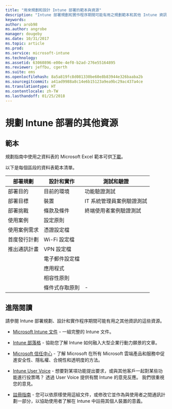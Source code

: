 ```yaml
---
title: "用來規劃和設計 Intune 部署的範本與資源"
description: "Intune 部署規劃和實作程序期間可能有用之規劃範本和其他 Intune 資訊的連結。"
keywords: 
author: arob98
ms.author: angrobe
manager: dougeby
ms.date: 10/31/2017
ms.topic: article
ms.prod: 
ms.service: microsoft-intune
ms.technology: 
ms.assetid: 63060896-e00e-4ef0-b2ad-276e55164895
ms.reviewer: jeffbu, cgerth
ms.suite: ems
ms.openlocfilehash: 8a5a819fc8d081330be60e8b83944e326baaba2b
ms.sourcegitcommit: a41ad9988a8c14e6b15123a9ea9bc29ac437a4ce
ms.translationtype: HT
ms.contentlocale: zh-TW
ms.lasthandoff: 01/25/2018
---
```

# <a name="additional-resources-for-planning-your-intune-deployment"></a>規劃 Intune 部署的其他資源

## <a name="templates"></a>範本

規劃指南中使用之資料表的 Microsoft Excel 範本可供[下載](https://gallery.technet.microsoft.com/Intune-deployment-planning-fae156c2?redir=0)。

以下是每個區段的資料表範本清單。

|部署規劃  |設計和實作   |測試和驗證 |
|-----|----- |------|
| 部署目的 |目前的環境|功能驗證測試|
| 部署目標 |裝置|IT 系統管理員案例驗證測試|
| 部署挑戰 |條款及條件|終端使用者案例驗證測試|
| 使用案例 |設定原則| |
| 使用案例需求 |憑證設定檔| |
| 首度發行計劃 |Wi-Fi 設定檔| |
| 推出通訊計畫|VPN 設定檔| |
| |  電子郵件設定檔 | |
| | 應用程式 | |
| | 相容性原則 | |
| | 條件式存取原則|-|


## <a name="further-reading"></a>進階閱讀

請參閱 Intune 部署規劃、設計和實作程序期間可能有用之其他資訊的這些資源。

-   [Microsoft Intune 文件](/intune/) - 一組完整的 Intune 文件。

-   [Intune 部落格](https://blogs.technet.microsoft.com/enterprisemobility/) - 協助您了解 Intune 如何融入大型企業行動力願景的文章。

-   [Microsoft 信任中心](http://www.microsoft.com/TrustCenter/default.aspx) - 了解 Microsoft 在所有 Microsoft 雲端產品和服務中促進安全性、隱私權、合規性和透明度的方法。

-   [Intune User Voice](http://microsoftintune.uservoice.com/) - 想要對某項功能提出要求，或與其他客戶一起對某些功能進行投票嗎？ 透過 User Voice 提供有關 Intune 的意見反應。 我們很重視您的意見。

-   [註冊指南](https://gallery.technet.microsoft.com/Intune-End-User-Enrollment-3a0c9b0c?WT.mc_id=Blog_Intune_General_PCIT) - 您可以依原樣使用這組文件，或修改它並作為與使用者之間通訊計劃一部分，以協助使用者了解在 Intune 中註冊其個人裝置的意義。
